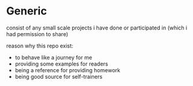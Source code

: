 # Generic

consist of any small scale projects i have done or participated in (which i had permission to share)<br/>

reason why this repo exist:
+ to behave like a journey for me
+ providing some examples for readers
+ being a reference for providing homework
+ being good source for self-trainers
  
